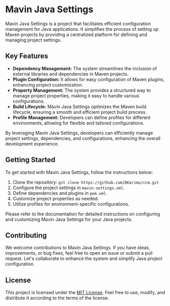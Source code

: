 # Mavin Java Settings

Mavin Java Settings is a project that facilitates efficient configuration management for Java applications. It simplifies the process of setting up Maven projects by providing a centralized platform for defining and managing project settings.

## Key Features

- **Dependency Management:** The system streamlines the inclusion of external libraries and dependencies in Maven projects.
- **Plugin Configuration:** It allows for easy configuration of Maven plugins, enhancing project customization.
- **Property Management:** The system provides a structured way to manage project properties, making it easy to handle various configurations.
- **Build Lifecycle:** Mavin Java Settings optimizes the Maven build lifecycle, ensuring a smooth and efficient project build process.
- **Profile Management:** Developers can define profiles for different environments, allowing for flexible and tailored configurations.

By leveraging Mavin Java Settings, developers can efficiently manage project settings, dependencies, and configurations, enhancing the overall development experience.

## Getting Started

To get started with Mavin Java Settings, follow the instructions below:

1. Clone the repository: `git clone https://github.com/DKarimu/ccm.git`
2. Configure the project settings in `mavin-settings.xml`.
3. Define dependencies and plugins in `pom.xml`.
4. Customize project properties as needed.
5. Utilize profiles for environment-specific configurations.

Please refer to the documentation for detailed instructions on configuring and customizing Mavin Java Settings for your Java projects.

## Contributing

We welcome contributions to Mavin Java Settings. If you have ideas, improvements, or bug fixes, feel free to open an issue or submit a pull request. Let's collaborate to enhance the system and simplify Java project configuration.

## License

This project is licensed under the [MIT License](LICENSE). Feel free to use, modify, and distribute it according to the terms of the license.
